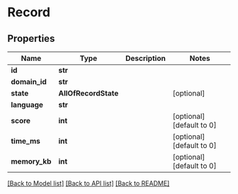 # Record

## Properties
Name | Type | Description | Notes
------------ | ------------- | ------------- | -------------
**id** | **str** |  | 
**domain_id** | **str** |  | 
**state** | **AllOfRecordState** |  | [optional] 
**language** | **str** |  | 
**score** | **int** |  | [optional] [default to 0]
**time_ms** | **int** |  | [optional] [default to 0]
**memory_kb** | **int** |  | [optional] [default to 0]

[[Back to Model list]](../README.md#documentation-for-models) [[Back to API list]](../README.md#documentation-for-api-endpoints) [[Back to README]](../README.md)

